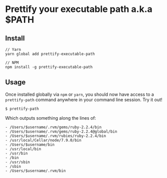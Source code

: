 # Prettify your executable path a.k.a $PATH

## Install

```
// Yarn
yarn global add prettify-executable-path

// NPM
npm install -g prettify-executable-path
```

## Usage
Once installed globally via `npm` or `yarn`, you should now have access to a `prettify-path` command anywhere in your command line session.
Try it out!
```
$ prettify-path
```

Which outputs something along the lines of:

```
- /Users/$username/.rvm/gems/ruby-2.2.4/bin
- /Users/$username/.rvm/gems/ruby-2.2.4@global/bin
- /Users/$username/.rvm/rubies/ruby-2.2.4/bin
- /usr/local/Cellar/node/7.9.0/bin
- /Users/$username/bin
- /usr/local/bin
- /usr/bin
- /bin
- /usr/sbin
- /sbin
- /Users/$username/.rvm/bin
```
